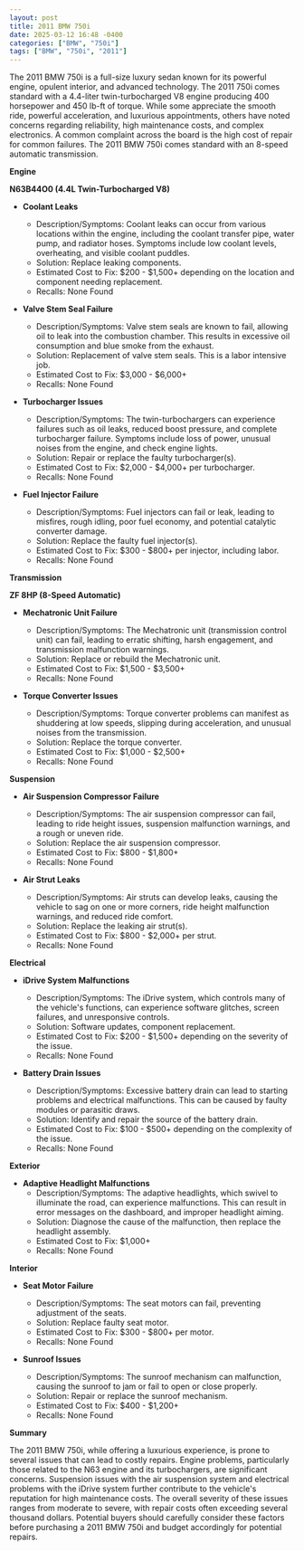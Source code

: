 ```yaml
---
layout: post
title: 2011 BMW 750i
date: 2025-03-12 16:48 -0400
categories: ["BMW", "750i"]
tags: ["BMW", "750i", "2011"]
---
```

The 2011 BMW 750i is a full-size luxury sedan known for its powerful engine, opulent interior, and advanced technology. The 2011 750i comes standard with a 4.4-liter twin-turbocharged V8 engine producing 400 horsepower and 450 lb-ft of torque. While some appreciate the smooth ride, powerful acceleration, and luxurious appointments, others have noted concerns regarding reliability, high maintenance costs, and complex electronics. A common complaint across the board is the high cost of repair for common failures. The 2011 BMW 750i comes standard with an 8-speed automatic transmission.

**Engine**

**N63B44O0 (4.4L Twin-Turbocharged V8)**

*   **Coolant Leaks**
    *   Description/Symptoms: Coolant leaks can occur from various locations within the engine, including the coolant transfer pipe, water pump, and radiator hoses. Symptoms include low coolant levels, overheating, and visible coolant puddles.
    *   Solution: Replace leaking components.
    *   Estimated Cost to Fix: $200 - $1,500+ depending on the location and component needing replacement.
    *   Recalls: None Found

*   **Valve Stem Seal Failure**
    *   Description/Symptoms: Valve stem seals are known to fail, allowing oil to leak into the combustion chamber. This results in excessive oil consumption and blue smoke from the exhaust.
    *   Solution: Replacement of valve stem seals. This is a labor intensive job.
    *   Estimated Cost to Fix: $3,000 - $6,000+
    *   Recalls: None Found

*   **Turbocharger Issues**
    *   Description/Symptoms: The twin-turbochargers can experience failures such as oil leaks, reduced boost pressure, and complete turbocharger failure. Symptoms include loss of power, unusual noises from the engine, and check engine lights.
    *   Solution: Repair or replace the faulty turbocharger(s).
    *   Estimated Cost to Fix: $2,000 - $4,000+ per turbocharger.
    *   Recalls: None Found

*   **Fuel Injector Failure**
    *   Description/Symptoms: Fuel injectors can fail or leak, leading to misfires, rough idling, poor fuel economy, and potential catalytic converter damage.
    *   Solution: Replace the faulty fuel injector(s).
    *   Estimated Cost to Fix: $300 - $800+ per injector, including labor.
    *   Recalls: None Found

**Transmission**

**ZF 8HP (8-Speed Automatic)**

*   **Mechatronic Unit Failure**
    *   Description/Symptoms: The Mechatronic unit (transmission control unit) can fail, leading to erratic shifting, harsh engagement, and transmission malfunction warnings.
    *   Solution: Replace or rebuild the Mechatronic unit.
    *   Estimated Cost to Fix: $1,500 - $3,500+
    *   Recalls: None Found

*   **Torque Converter Issues**
    *   Description/Symptoms: Torque converter problems can manifest as shuddering at low speeds, slipping during acceleration, and unusual noises from the transmission.
    *   Solution: Replace the torque converter.
    *   Estimated Cost to Fix: $1,000 - $2,500+
    *   Recalls: None Found

**Suspension**

*   **Air Suspension Compressor Failure**
    *   Description/Symptoms: The air suspension compressor can fail, leading to ride height issues, suspension malfunction warnings, and a rough or uneven ride.
    *   Solution: Replace the air suspension compressor.
    *   Estimated Cost to Fix: $800 - $1,800+
    *   Recalls: None Found

*   **Air Strut Leaks**
    *   Description/Symptoms: Air struts can develop leaks, causing the vehicle to sag on one or more corners, ride height malfunction warnings, and reduced ride comfort.
    *   Solution: Replace the leaking air strut(s).
    *   Estimated Cost to Fix: $800 - $2,000+ per strut.
    *   Recalls: None Found

**Electrical**

*   **iDrive System Malfunctions**
    *   Description/Symptoms: The iDrive system, which controls many of the vehicle's functions, can experience software glitches, screen failures, and unresponsive controls.
    *   Solution: Software updates, component replacement.
    *   Estimated Cost to Fix: $200 - $1,500+ depending on the severity of the issue.
    *   Recalls: None Found

*   **Battery Drain Issues**
    *   Description/Symptoms: Excessive battery drain can lead to starting problems and electrical malfunctions. This can be caused by faulty modules or parasitic draws.
    *   Solution: Identify and repair the source of the battery drain.
    *   Estimated Cost to Fix: $100 - $500+ depending on the complexity of the issue.
    *   Recalls: None Found

**Exterior**

*   **Adaptive Headlight Malfunctions**
    *   Description/Symptoms: The adaptive headlights, which swivel to illuminate the road, can experience malfunctions. This can result in error messages on the dashboard, and improper headlight aiming.
    *   Solution: Diagnose the cause of the malfunction, then replace the headlight assembly.
    *   Estimated Cost to Fix: $1,000+
    *   Recalls: None Found

**Interior**

*   **Seat Motor Failure**
    *   Description/Symptoms: The seat motors can fail, preventing adjustment of the seats.
    *   Solution: Replace faulty seat motor.
    *   Estimated Cost to Fix: $300 - $800+ per motor.
    *   Recalls: None Found

*   **Sunroof Issues**
    *   Description/Symptoms: The sunroof mechanism can malfunction, causing the sunroof to jam or fail to open or close properly.
    *   Solution: Repair or replace the sunroof mechanism.
    *   Estimated Cost to Fix: $400 - $1,200+
    *   Recalls: None Found

**Summary**

The 2011 BMW 750i, while offering a luxurious experience, is prone to several issues that can lead to costly repairs. Engine problems, particularly those related to the N63 engine and its turbochargers, are significant concerns. Suspension issues with the air suspension system and electrical problems with the iDrive system further contribute to the vehicle's reputation for high maintenance costs. The overall severity of these issues ranges from moderate to severe, with repair costs often exceeding several thousand dollars. Potential buyers should carefully consider these factors before purchasing a 2011 BMW 750i and budget accordingly for potential repairs.

